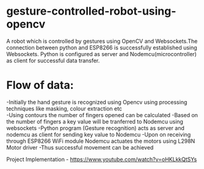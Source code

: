 # gesture-controlled-robot-using-opencv
A robot which is controlled by gestures using OpenCV and Websockets.The connection between python and ESP8266 is successfully established using Websockets. Python is configured as server and Nodemcu(microcontroller) as client for successful data transfer.

# Flow of data:
-Initially the hand gesture is recognized using Opencv using processing techniques like masking, colour extraction etc <br> -Using contours the number of fingers opened can be calculated -Based on the number of fingers a key value will be tranferred to Nodemcu using websockets -Python program (Gesture recognition) acts as server and nodemcu as client for sending key value to Nodemcu -Upon on receiving through ESP8266 WiFi module Nodemcu actuates the motors using L298N Motor driver -Thus successful movement can be achieved

Project Implementation - https://www.youtube.com/watch?v=oHKLkkQtSYs
